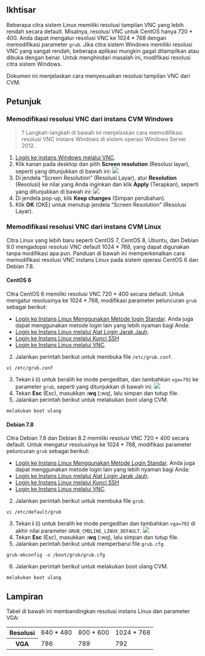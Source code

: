 ## Ikhtisar

Beberapa citra sistem Linux memiliki resolusi tampilan VNC yang lebih rendah secara default. Misalnya, resolusi VNC untuk CentOS hanya 720 \* 400. Anda dapat mengatur resolusi VNC ke 1024 \* 768 dengan memodifikasi parameter `grub`.
Jika citra sistem Windows memiliki resolusi VNC yang sangat rendah, beberapa aplikasi mungkin gagal ditampilkan atau dibuka dengan benar. Untuk menghindari masalah ini, modifikasi resolusi citra sistem Windows.

Dokumen ini menjelaskan cara menyesuaikan resolusi tampilan VNC dari CVM.

## Petunjuk

### Memodifikasi resolusi VNC dari instans CVM Windows

>? Langkah-langkah di bawah ini menjelaskan cara memodifikasi resolusi VNC instans Windows di sistem operasi Windows Server 2012.

1. [Login ke instans Windows melalui VNC](https://intl.cloud.tencent.com/document/product/213/32496).
2. Klik kanan pada desktop dan pilih **Screen resolution** (Resolusi layar), seperti yang ditunjukkan di bawah ini:
![](https://main.qcloudimg.com/raw/b8ec8e8ec22002532a4a517150079d2d.png)
3. Di jendela “Screen Resolution” (Resolusi Layar), atur **Resolution** (Resolusi) ke nilai yang Anda inginkan dan klik **Apply** (Terapkan), seperti yang ditunjukkan di bawah ini:
![](https://main.qcloudimg.com/raw/b90a33fa0600846888a15154f1e656dc.png)
4. Di jendela pop-up, klik **Keep changes** (Simpan perubahan).
5. Klik **OK** (OKE) untuk menutup jendela “Screen Resolution” (Resolusi Layar).

### Memodifikasi resolusi VNC dari instans CVM Linux

Citra Linux yang lebih baru seperti CentOS 7, CentOS 8, Ubuntu, dan Debian 9.0 mengadopsi resolusi VNC default 1024 \* 768, yang dapat digunakan tanpa modifikasi apa pun. Panduan di bawah ini memperkenalkan cara memodifikasi resolusi VNC instans Linux pada sistem operasi CentOS 6 dan Debian 7.8.

#### CentOS 6

Citra CentOS 6 memiliki resolusi VNC 720 \* 400 secara default. Untuk mengatur resolusinya ke 1024 \* 768, modifikasi parameter peluncuran `grub` sebagai berikut:
- [Login ke Instans Linux Menggunakan Metode login Standar](https://intl.cloud.tencent.com/document/product/213/5436). Anda juga dapat menggunakan metode login lain yang lebih nyaman bagi Anda:
 - [Login ke Instans Linux melalui Alat Login Jarak Jauh](https://intl.cloud.tencent.com/document/product/213/32502).
 - [Login ke Instans Linux melalui Kunci SSH](https://intl.cloud.tencent.com/document/product/213/32501)
 - [Login ke Instans Linux melalui VNC](https://intl.cloud.tencent.com/document/product/213/32494).
2. Jalankan perintah berikut untuk membuka file `/etc/grub.conf`.
```
vi /etc/grub.conf
```
3. Tekan **i** (i) untuk beralih ke mode pengeditan, dan tambahkan `vga=792` ke parameter `grub`, seperti yang ditunjukkan di bawah ini:
![](https://main.qcloudimg.com/raw/3c2193fa370c48a7af149c63720da077.png)
4. Tekan **Esc** (Esc), masukkan **:wq** (:wq), lalu simpan dan tutup file.
5. Jalankan perintah berikut untuk melakukan boot ulang CVM.
```
melakukan boot ulang
```

#### Debian 7.8

Citra Debian 7.8 dan Debian 8.2 memiliki resolusi VNC 720 \* 400 secara default. Untuk mengatur resolusinya ke 1024 \* 768, modifikasi parameter peluncuran `grub` sebagai berikut:
- [Login ke Instans Linux Menggunakan Metode Login Standar](https://intl.cloud.tencent.com/document/product/213/5436). Anda juga dapat menggunakan metode login lain yang lebih nyaman bagi Anda:
 - [Login ke Instans Linux melalui Alat Login Jarak Jauh](https://intl.cloud.tencent.com/document/product/213/32502).
 - [Login ke Instans Linux melalui Kunci SSH](https://intl.cloud.tencent.com/document/product/213/32501)
 - [Login ke Instans Linux melalui VNC](https://intl.cloud.tencent.com/document/product/213/32494).
2. Jalankan perintah berikut untuk membuka file `grub`.
```
vi /etc/default/grub
```
3. Tekan **i** (i) untuk beralih ke mode pengeditan dan tambahkan `vga=792` di akhir nilai parameter `GRUB_CMDLINE_LINUX_DEFAULT`.
![](https://main.qcloudimg.com/raw/f8e275c35b65b7b2d26cfbd7a8ae4dd6.png)
4. Tekan **Esc** (Esc), masukkan **:wq** (:wq), lalu simpan dan tutup file.
5. Jalankan perintah berikut untuk memperbarui file `grub.cfg`.
```
grub-mkconfig -o /boot/grub/grub.cfg
```
6. Jalankan perintah berikut untuk melakukan boot ulang CVM.
```
melakukan boot ulang
```


## Lampiran

Tabel di bawah ini membandingkan resolusi instans Linux dan parameter VGA:
<table>
	<tr><th>Resolusi</th><td>640 * 480</td><td>800 * 600</td><td>1024 * 768</td></tr>
	<tr><th>VGA</th><td>786</td><td>789</td><td>792</td></tr>
</table>
